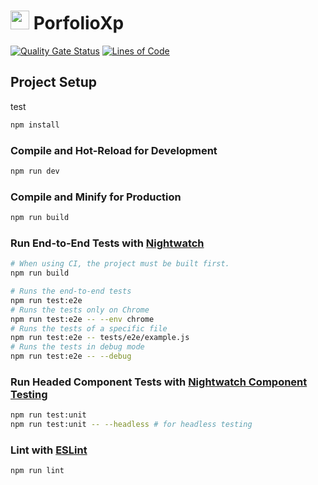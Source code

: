 # <img src="https://lh6.googleusercontent.com/proxy/O0jtLgr-_kq0MLNcfc-mNens2PSj9oDn4296O8SgMRO2hv4SrTtKjTZN6iecZPdxD67l6YUk26QL0raQ818tXOioabNh1mYpQxQfHw" width="30px"> PorfolioXp

[![Quality Gate Status](https://sonarqube.rocketegg.systems/api/project_badges/measure?project=Portfolio&metric=alert_status&token=sqb_e742223fed4a875c311d5a23a0dc4d6bc80fb584)](https://sonarqube.rocketegg.systems/dashboard?id=Portfolio)
[![Lines of Code](https://sonarqube.rocketegg.systems/api/project_badges/measure?project=Portfolio&metric=ncloc&token=sqb_e742223fed4a875c311d5a23a0dc4d6bc80fb584)](https://sonarqube.rocketegg.systems/dashboard?id=Portfolio)

## Project Setup

test

```sh
npm install
```

### Compile and Hot-Reload for Development

```sh
npm run dev
```

### Compile and Minify for Production

```sh
npm run build
```

### Run End-to-End Tests with [Nightwatch](https://nightwatchjs.org/)

```sh
# When using CI, the project must be built first.
npm run build

# Runs the end-to-end tests
npm run test:e2e
# Runs the tests only on Chrome
npm run test:e2e -- --env chrome
# Runs the tests of a specific file
npm run test:e2e -- tests/e2e/example.js
# Runs the tests in debug mode
npm run test:e2e -- --debug
```
    
### Run Headed Component Tests with [Nightwatch Component Testing](https://nightwatchjs.org/guide/component-testing/introduction.html)
  
```sh
npm run test:unit
npm run test:unit -- --headless # for headless testing
```

### Lint with [ESLint](https://eslint.org/)

```sh
npm run lint
```

